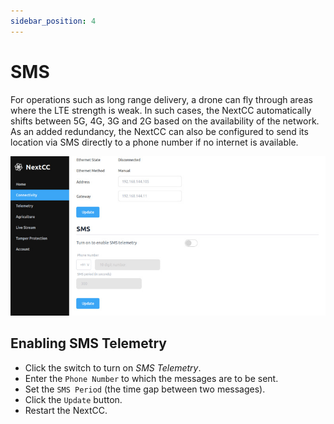 ```yaml
---
sidebar_position: 4
---
```


# SMS

For operations such as long range delivery, a drone can fly through areas where the LTE strength is weak. In such cases,
the NextCC automatically shifts between 5G, 4G, 3G and 2G based on the availability of the network. As an added
redundancy, the NextCC can also be configured to send its location via SMS directly to a phone number if no internet is
available.

![SMS](./img/sms.jpg)

## Enabling SMS Telemetry

- Click the switch to turn on *SMS Telemetry*. 
- Enter the `Phone Number` to which the messages are to be sent.
- Set the `SMS Period` (the time gap between two messages).
- Click the `Update` button.
- Restart the NextCC.
